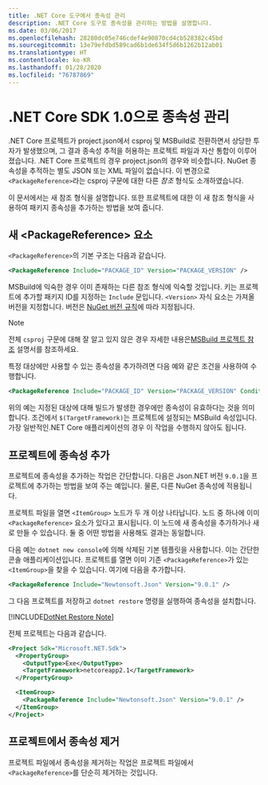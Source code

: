 ```yaml
---
title: .NET Core 도구에서 종속성 관리
description: .NET Core 도구로 종속성을 관리하는 방법을 설명합니다.
ms.date: 03/06/2017
ms.openlocfilehash: 28280dc05e746cdef4e90870cd4cb528382c45bd
ms.sourcegitcommit: 13e79efdbd589cad6b1de634f5d6b1262b12ab01
ms.translationtype: HT
ms.contentlocale: ko-KR
ms.lasthandoff: 01/28/2020
ms.locfileid: "76787869"
---
```

# <a name="manage-dependencies-with-net-core-sdk-10"></a>.NET Core SDK 1.0으로 종속성 관리

.NET Core 프로젝트가 project.json에서 csproj 및 MSBuild로 전환하면서 상당한 투자가 발생했으며, 그 결과 종속성 추적을 허용하는 프로젝트 파일과 자산 통합이 이루어졌습니다. .NET Core 프로젝트의 경우 project.json의 경우와 비슷합니다. NuGet 종속성을 추적하는 별도 JSON 또는 XML 파일이 없습니다. 이 변경으로 `<PackageReference>`라는 csproj 구문에 대한 다른 *참조* 형식도 소개하였습니다.

이 문서에서는 새 참조 형식을 설명합니다. 또한 프로젝트에 대한 이 새 참조 형식을 사용하여 패키지 종속성을 추가하는 방법을 보여 줍니다.

## <a name="the-new-packagereference-element"></a>새 \<PackageReference> 요소

`<PackageReference>`의 기본 구조는 다음과 같습니다.

```xml
<PackageReference Include="PACKAGE_ID" Version="PACKAGE_VERSION" />
```

MSBuild에 익숙한 경우 이미 존재하는 다른 참조 형식에 익숙할 것입니다. 키는 프로젝트에 추가할 패키지 ID를 지정하는 `Include` 문입니다. `<Version>` 자식 요소는 가져올 버전을 지정합니다. 버전은 [NuGet 버전 규칙](/nuget/create-packages/dependency-versions#version-ranges)에 따라 지정됩니다.

> [!NOTE]
> 전체 `csproj` 구문에 대해 잘 알고 있지 않은 경우 자세한 내용은[MSBuild 프로젝트 참조](/visualstudio/msbuild/msbuild-project-file-schema-reference) 설명서를 참조하세요.

특정 대상에만 사용할 수 있는 종속성을 추가하려면 다음 예와 같은 조건을 사용하여 수행합니다.

```xml
<PackageReference Include="PACKAGE_ID" Version="PACKAGE_VERSION" Condition="'$(TargetFramework)' == 'netcoreapp2.1'" />
```

위의 예는 지정된 대상에 대해 빌드가 발생한 경우에만 종속성이 유효하다는 것을 의미합니다. 조건에서 `$(TargetFramework)`는 프로젝트에 설정되는 MSBuild 속성입니다. 가장 일반적인.NET Core 애플리케이션의 경우 이 작업을 수행하지 않아도 됩니다.

## <a name="add-a-dependency-to-the-project"></a>프로젝트에 종속성 추가

프로젝트에 종속성을 추가하는 작업은 간단합니다. 다음은 Json.NET 버전 `9.0.1`을 프로젝트에 추가하는 방법을 보여 주는 예입니다. 물론, 다른 NuGet 종속성에 적용됩니다.

프로젝트 파일을 열면 `<ItemGroup>` 노드가 두 개 이상 나타납니다. 노드 중 하나에 이미 `<PackageReference>` 요소가 있다고 표시됩니다. 이 노드에 새 종속성을 추가하거나 새로 만들 수 있습니다. 둘 중 어떤 방법을 사용해도 결과는 동일합니다.

다음 예는 `dotnet new console`에 의해 삭제된 기본 템플릿을 사용합니다. 이는 간단한 콘솔 애플리케이션입니다. 프로젝트를 열면 이미 기존 `<PackageReference>`가 있는 `<ItemGroup>`을 찾을 수 있습니다. 여기에 다음을 추가합니다.

```xml
<PackageReference Include="Newtonsoft.Json" Version="9.0.1" />
```

그 다음 프로젝트를 저장하고 `dotnet restore` 명령을 실행하여 종속성을 설치합니다.

[!INCLUDE[DotNet Restore Note](~/includes/dotnet-restore-note.md)]

전체 프로젝트는 다음과 같습니다.

```xml
<Project Sdk="Microsoft.NET.Sdk">
  <PropertyGroup>
    <OutputType>Exe</OutputType>
    <TargetFramework>netcoreapp2.1</TargetFramework>
  </PropertyGroup>

  <ItemGroup>
    <PackageReference Include="Newtonsoft.Json" Version="9.0.1" />
  </ItemGroup>
</Project>
```

## <a name="remove-a-dependency-from-the-project"></a>프로젝트에서 종속성 제거

프로젝트 파일에서 종속성을 제거하는 작업은 프로젝트 파일에서 `<PackageReference>`를 단순히 제거하는 것입니다.
